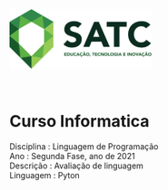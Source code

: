 <img src="logo.png" width=250 heigth=200>
<br>
<br>
<br>

# Curso Informatica

Disciplina : Linguagem de Programação 
<br>
Ano : Segunda Fase, ano de 2021 
<br>
Descrição : Avaliação de linguagem
<br>
Linguagem : Pyton
